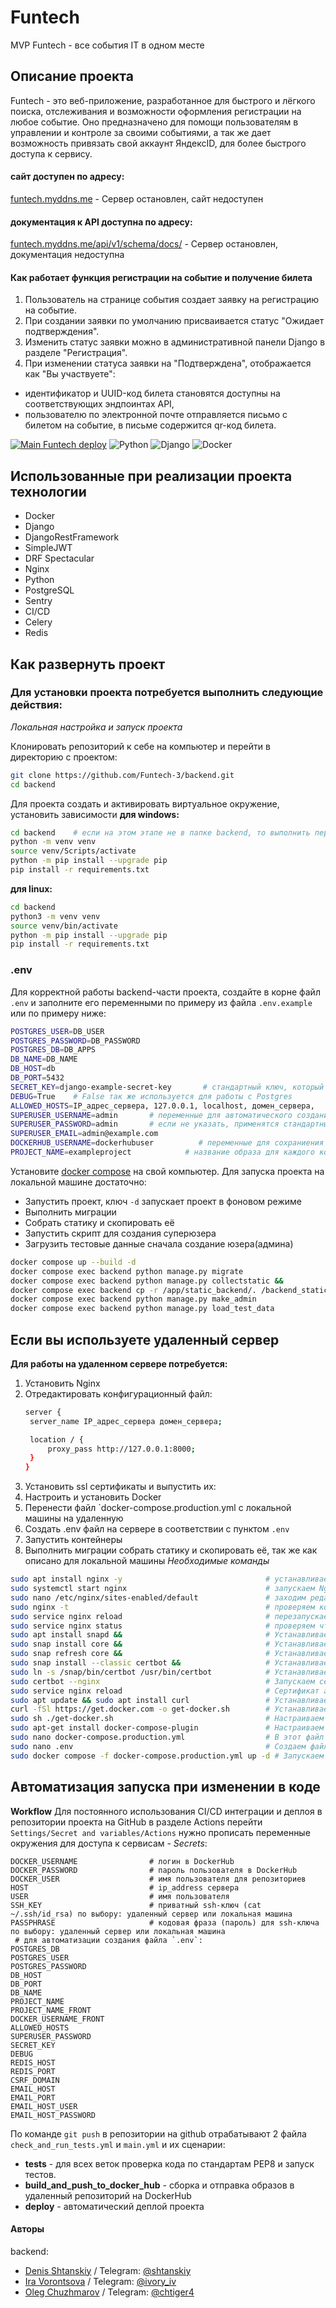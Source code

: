 # Funtech
MVP Funtech - все события IT в одном месте

## Описание проекта

Funtech - это веб-приложение, разработанное для быстрого и лёгкого поиска, отслеживания и возможности оформления регистрации на любое событие. Оно предназначено для помощи пользователям в управлении и контроле за своими событиями, а так же дает возможность привязать свой аккаунт ЯндексID, для более быстрого доступа к сервису.

#### сайт доступен по адресу:
[funtech.myddns.me](https://funtech.myddns.me/) - Сервер остановлен, сайт недоступен

#### документация к API доступна по адресу:
[funtech.myddns.me/api/v1/schema/docs/](https://funtech.myddns.me/api/v1/schema/docs/) - Сервер остановлен, документация недоступна

#### Как работает функция регистрации на событие и получение билета
1. Пользователь на странице события создает заявку на регистрацию на событие.
2. При создании заявки по умолчанию присваивается статус "Ожидает подтверждения".
3. Изменить статус заявки можно в административной панели Django в разделе "Регистрация".
4. При изменении статуса заявки на "Подтверждена", отображается как "Вы участвуете":
- идентификатор и UUID-код билета становятся доступны на соответствующих эндпоинтах API,
- пользователю по электронной почте отправляется письмо с билетом на событие, в письме содержится qr-код билета.

[![Main Funtech deploy](https://github.com/Funtech-3/backend/actions/workflows/main.yml/badge.svg?branch=main)](https://github.com/Funtech-3/backend/actions/workflows/main.yml)
![Python](https://img.shields.io/badge/python-3670A0?style=for-the-badge&logo=python&logoColor=ffdd54)
![Django](https://img.shields.io/badge/Django-092E20?style=for-the-badge&logo=django&logoColor=20B2AA)
![Docker](https://img.shields.io/badge/docker-%230db7ed.svg?style=for-the-badge&logo=docker&logoColor=white)

## Использованные при реализации проекта технологии
 - Docker
 - Django
 - DjangoRestFramework
 - SimpleJWT
 - DRF Spectacular
 - Nginx
 - Python
 - PostgreSQL
 - Sentry
 - CI/CD
 - Celery
 - Redis

## __Как развернуть проект__

### Для установки проекта потребуется выполнить следующие действия:

_Локальная настройка и запуск проекта_

Клонировать репозиторий к себе на компьютер и перейти в директорию с проектом:
```bash
git clone https://github.com/Funtech-3/backend.git
cd backend
```
Для проекта создать и активировать виртуальное окружение, установить зависимости
__для windows:__
```bash
cd backend    # если на этом этапе не в папке backend, то выполнить переход
python -m venv venv
source venv/Scripts/activate
python -m pip install --upgrade pip
pip install -r requirements.txt
```
__для linux:__
```bash
cd backend
python3 -m venv venv
source venv/bin/activate
python -m pip install --upgrade pip
pip install -r requirements.txt
```
### .env
Для корректной работы backend-части проекта, создайте в корне файл `.env` и заполните его переменными по примеру из файла `.env.example` или по примеру ниже:
```bash
POSTGRES_USER=DB_USER
POSTGRES_PASSWORD=DB_PASSWORD
POSTGRES_DB=DB_APPS
DB_NAME=DB_NAME
DB_HOST=db
DB_PORT=5432
SECRET_KEY=django-example-secret-key       # стандартный ключ, который создается при старте проекта
DEBUG=True    # False так же используется для работы с Postgres
ALLOWED_HOSTS=IP_адрес_сервера, 127.0.0.1, localhost, домен_сервера,
SUPERUSER_USERNAME=admin       # переменные для автоматического создания суперюзера,
SUPERUSER_PASSWORD=admin       # если не указать, применятся стандартные из менеджемент команды make_admin
SUPERUSER_EMAIL=admin@example.com
DOCKERHUB_USERNAME=dockerhubuser          # переменные для сохраниения образов на докер хаб пользователя/организации и тд на будущее
PROJECT_NAME=exampleproject            # название образа для каждого контейнер сопоставимо с названием проекта
```

Установите [docker compose](https://www.docker.com/) на свой компьютер.
Для запуска проекта на локальной машине достаточно:
* Запустить проект, ключ `-d` запускает проект в фоновом режиме
* Выполнить миграции
* Cобрать статику и скопировать её
* Запустить скрипт для создания суперюзера
* Загрузить тестовые данные сначала создание юзера(админа)
```bash
docker compose up --build -d
docker compose exec backend python manage.py migrate
docker compose exec backend python manage.py collectstatic &&
docker compose exec backend cp -r /app/static_backend/. /backend_static/static/
docker compose exec backend python manage.py make_admin
docker compose exec backend python manage.py load_test_data
```

## Если вы используете удаленный сервер
__Для работы на удаленном сервере потребуется:__
1. Установить Nginx
2. Отредактировать конфигурационный файл:
   ```bash
   server {
    server_name IP_адрес_сервера домен_сервера;

    location / {
        proxy_pass http://127.0.0.1:8000;
    }
   }
   ```
3. Установить ssl сертификаты и выпустить их:
4. Настроить и установить Docker
5. Перенести файл `docker-compose.production.yml с локальной машины на удаленную
6. Создать .env файл на сервере в соответствии с пунктом `.env`
7. Запустить контейнеры
8. Выполнить миграции собрать статику и скопировать её, так же как описано для локальной машины
   _Необходимые команды_
```bash
sudo apt install nginx -y                                # устанавливаем Nginx
sudo systemctl start nginx                               # запускаем Nginx
sudo nano /etc/nginx/sites-enabled/default               # заходим редактировать файл конфигурации
sudo nginx -t                                            # проверяем корректность настроек
sudo service nginx reload                                # перезапускаем Nginx
sudo service nginx status                                # проверяем что Nginx запущен и работает без ошибок
sudo apt install snapd &&                                # Устанавливаем certbot для получения SSL-сертификата
sudo snap install core &&                                # Устанавливаем certbot для получения SSL-сертификата
sudo snap refresh core &&                                # Устанавливаем certbot для получения SSL-сертификата
sudo snap install --classic certbot &&                   # Устанавливаем certbot для получения SSL-сертификата
sudo ln -s /snap/bin/certbot /usr/bin/certbot            # Устанавливаем certbot для получения SSL-сертификата
sudo certbot --nginx                                     # Запускаем certbot получаем SSL-сертификат
sudo service nginx reload                                # Сертификат автоматически сохранится в конфигурации Nginx
sudo apt update && sudo apt install curl                 # Устанавливаем Docker
curl -fSl https://get.docker.com -o get-docker.sh        # Устанавливаем Docker
sudo sh ./get-docker.sh                                  # Настраиваем Docker
sudo apt-get install docker-compose-plugin               # Настраиваем Docker
sudo nano docker-compose.production.yml                  # В этот файл перенесем содержимое из файла на локальной машине
sudo nano .env                                           # Создаем файл .env с переменными окружения
sudo docker compose -f docker-compose.production.yml up -d # Запускаем контейнеры на удаленном сервере в фоновом режиме
```
## Автоматизация запуска при изменении в коде

__Workflow__
Для постоянного использования CI/CD интеграции и деплоя в репозитории проекта на GitHub в разделе Actions перейти `Settings/Secret and variables/Actions` нужно прописать переменные окружения для доступа к сервисам - _Secrets_:

```
DOCKER_USERNAME                # логин в DockerHub
DOCKER_PASSWORD                # пароль пользователя в DockerHub
DOCKER_USER                    # имя пользователя для репозиториев
HOST                           # ip_address сервера
USER                           # имя пользователя
SSH_KEY                        # приватный ssh-ключ (cat ~/.ssh/id_rsa) по выбору: удаленный сервер или локальная машина
PASSPHRASE                     # кодовая фраза (пароль) для ssh-ключа по выбору: удаленный сервер или локальная машина
 # для автоматизации создания файла `.env`:
POSTGRES_DB
POSTGRES_USER
POSTGRES_PASSWORD
DB_HOST
DB_PORT
DB_NAME
PROJECT_NAME
PROJECT_NAME_FRONT
DOCKER_USERNAME_FRONT
ALLOWED_HOSTS
SUPERUSER_PASSWORD
SECRET_KEY
DEBUG
REDIS_HOST
REDIS_PORT
CSRF_DOMAIN
EMAIL_HOST
EMAIL_PORT
EMAIL_HOST_USER
EMAIL_HOST_PASSWORD
```
По команде `git push` в репозитории на github отрабатывают 2 файла `check_and_run_tests.yml` и `main.yml` и их сценарии:
* __tests__ - для всех веток проверка кода по стандартам PEP8 и запуск тестов.
* __build_and_push_to_docker_hub__ - сборка и отправка образов в удаленный репозиторий на DockerHub
* __deploy__ - автоматический деплой проекта



#### Авторы

backend:
- [Denis Shtanskiy](https://github.com/Denis-Shtanskiy) /
Telegram: [@shtanskiy](https://t.me/stanskiy)
- [Ira Vorontsova](https://github.com/RavenIV) /
Telegram: [@ivory_iv](https://t.me/ivory_iv)
- [Oleg Chuzhmarov](https://github.com/floks41) /
Telegram: [@chtiger4](https://t.me/chtiger4)
